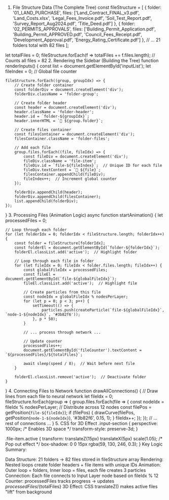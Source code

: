 1. File Structure Data (The Complete Tree)
const fileStructure = [
    { 
        folder: '01_LAND_PURCHASE', 
        files: ['Land_Contract_FINAL_v3.pdf', 'Land_Costs.xlsx', 'Legal_Fees_Invoice.pdf', 
                'Soil_Test_Report.pdf', 'Survey_Report_Aug2024.pdf', 'Title_Deed.pdf']
    },
    { 
        folder: '02_PERMITS_APPROVALS', 
        files: ['Building_Permit_Application.pdf', 'Building_Permit_APPROVED.pdf', 
                'Council_Fees_Receipt.pdf', 'Development_Approval.pdf', 'Energy_Rating_Certificate.pdf']
    },
    // ... 21 folders total with 82 files
];

let totalFiles = 0;
fileStructure.forEach(f => totalFiles += f.files.length);  // Counts all files = 82
2. Rendering the Sidebar (Building the Tree)
function renderInputs() {
    const list = document.getElementById('inputList');
    let fileIndex = 0;  // Global file counter
    
    fileStructure.forEach((group, groupIdx) => {
        // Create folder container
        const folderDiv = document.createElement('div');
        folderDiv.className = 'folder-group';
        
        // Create folder header
        const header = document.createElement('div');
        header.className = 'folder-header';
        header.id = `folder-${groupIdx}`;
        header.innerHTML = `📁 ${group.folder}`;
        
        // Create files container
        const filesContainer = document.createElement('div');
        filesContainer.className = 'folder-files';
        
        // Add each file
        group.files.forEach((file, fileIdx) => {
            const fileDiv = document.createElement('div');
            fileDiv.className = 'file-item';
            fileDiv.id = `file-${fileIndex}`;  // Unique ID for each file
            fileDiv.textContent = `📄 ${file}`;
            filesContainer.appendChild(fileDiv);
            fileIndex++;  // Increment global counter
        });
        
        folderDiv.appendChild(header);
        folderDiv.appendChild(filesContainer);
        list.appendChild(folderDiv);
    });
}
3. Processing Files (Animation Logic)
async function startAnimation() {
    let processedFiles = 0;
    
    // Loop through each folder
    for (let folderIdx = 0; folderIdx < fileStructure.length; folderIdx++) {
        const folder = fileStructure[folderIdx];
        const folderEl = document.getElementById(`folder-${folderIdx}`);
        folderEl.classList.add('active');  // Highlight folder
        
        // Loop through each file in folder
        for (let fileIdx = 0; fileIdx < folder.files.length; fileIdx++) {
            const globalFileIdx = processedFiles;
            const fileEl = document.getElementById(`file-${globalFileIdx}`);
            fileEl.classList.add('active');  // Highlight file
            
            // Create particles from this file
            const nodeIdx = globalFileIdx % nodesPerLayer;
            for (let p = 0; p < 3; p++) {
                setTimeout(() => {
                    particles.push(createParticle(`file-${globalFileIdx}`, `node-1-${nodeIdx}`, '#3b82f6'));
                }, p * 50);
            }
            
            // ... process through network ...
            
            // Update counter
            processedFiles++;
            document.getElementById('fileCounter').textContent = `${processedFiles}/${totalFiles}`;
            
            await sleep(speed / 8);  // Wait before next file
        }
        
        folderEl.classList.remove('active');  // Deactivate folder
    }
}
4. Connecting Files to Network
function drawAllConnections() {
    // Draw lines from each file to neural network
    let fileIdx = 0;
    fileStructure.forEach(group => {
        group.files.forEach(file => {
            const nodeIdx = fileIdx % nodesPerLayer;  // Distribute across 12 nodes
            const filePos = getPosition(`file-${fileIdx}`);
            if (filePos) {
                drawCurve(filePos, getPosition(`node-1-${nodeIdx}`), '#3b82f6', 0.15, 1);
            }
            fileIdx++;
        });
    });
    // ... rest of connections ...
}
5. CSS for 3D Effect
.input-section {
    perspective: 1000px;  /* Enables 3D space */
    transform-style: preserve-3d;
}

.file-item.active {
    transform: translateZ(15px) translateX(5px) scale(1.05);  /* Pop out effect */
    box-shadow: 0 0 15px rgba(59, 130, 246, 0.3);
}
Key Logic Summary:

Data Structure: 21 folders → 82 files stored in fileStructure array
Rendering: Nested loops create folder headers + file items with unique IDs
Animation: Outer loop = folders, Inner loop = files, each file creates 3 particles
Connection: Each file connects to Input Layer node based on fileIdx % 12
Counter: processedFiles tracks progress → updates ${processedFiles}/${totalFiles}
3D Effect: CSS translateZ() makes active files "lift" from background